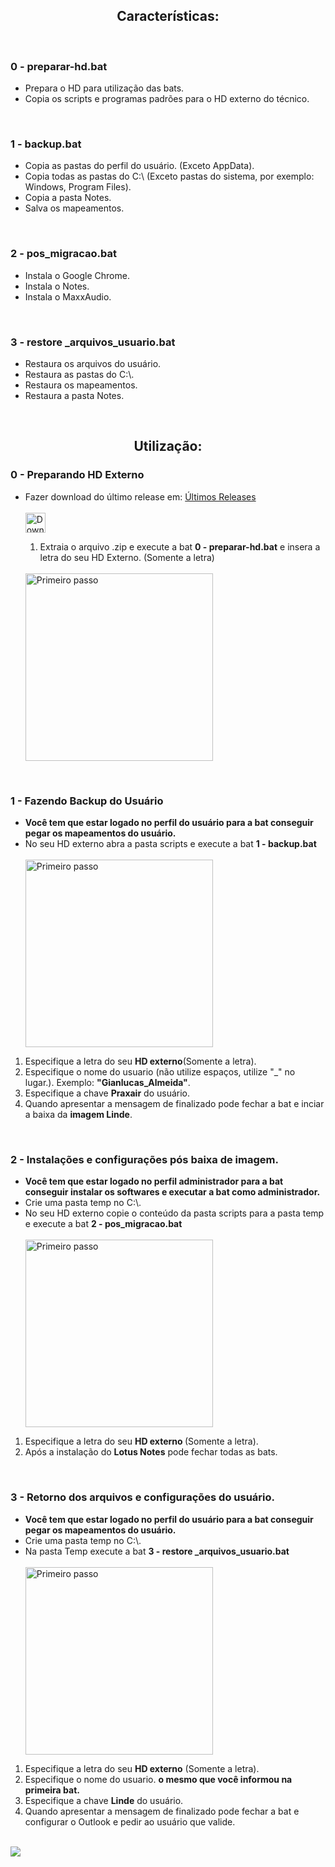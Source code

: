 
<h2 align="center"><strong>Características:</strong></h2>
<br>

<h3><strong>0 - preparar-hd.bat</strong></h3>
<ul>
	<li>Prepara o HD para utilização das bats.</li>
	<li>Copia os scripts e programas padrões para o HD externo do técnico.</li>
</ul>
<br>

<h3><strong>1 - backup.bat</strong></h3>
<ul>
	<li>Copia as pastas do perfil do usuário. (Exceto AppData).</li>
	<li>Copia todas as pastas do C:\ (Exceto pastas do sistema, por exemplo: Windows, Program Files).</li>
	<li>Copia a pasta Notes.</li>
	<li>Salva os mapeamentos.</li>
</ul>
<br>

<h3><strong>2 - pos_migracao.bat</strong></h3>
<ul>
		<li>Instala o Google Chrome.</li>
		<li>Instala o Notes.</li>
		<li>Instala o MaxxAudio.</li>
</ul>
<br>

<h3><strong>3 - restore _arquivos_usuario.bat</strong></h3>
<ul>
	<li>Restaura os arquivos do usuário.</li>
	<li>Restaura  as pastas do C:\.</li>
	<li>Restaura os mapeamentos.</li>
	<li>Restaura a pasta Notes.</li>
</ul>
<br>


<h2 align="center"><strong>Utilização:</strong></h2>

<h3><strong>0 -  Preparando HD Externo</strong></h3>
<ul>
	<li>Fazer download do último release em: <a href="https://github.com/Gianlucas94/Projeto-Workplace/releases" title= "último release">Últimos Releases </a></li>
	<br>
	<img src="/img/download.png" alt="Download" witdh="16" height="32">
	<ol>
		<li>Extraia o arquivo .zip e execute a bat <strong>0 - preparar-hd.bat</strong> e insera a letra do seu HD Externo. (Somente a letra)</li>
		<br>
	</ol>
	<img src="/img/preprar.png" alt="Primeiro passo" witdh="400" height="300">
</ul>
<br>

<h3><strong>1 - Fazendo Backup do Usuário</strong></h3>
<ul>
	<li><strong>Você tem que estar logado no perfil do usuário para a bat conseguir pegar os mapeamentos do usuário.</strong></li>
	<li>No seu HD externo abra a pasta scripts e execute a bat <strong>1 - backup.bat</strong></li>
<br>

<img src="/img/backup-1.png" alt="Primeiro passo" witdh="400" height="300">
<br>

</ul>
<ol>
	<li>Especifique a letra do seu <strong>HD externo</strong>(Somente a letra).</li>
	<li>Especifique o nome do usuario (não utilize espaços, utilize "_" no lugar.). Exemplo: <strong>"Gianlucas_Almeida"</strong>.</li>
	<li>Especifique a chave <strong>Praxair</strong> do usuário.</li>
	<li>Quando apresentar a mensagem de finalizado pode fechar a bat e inciar a baixa da <strong>imagem Linde</strong>.</li>
</ol>
<br>

<h3><strong>2 - Instalações e configurações pós baixa de imagem.</strong></h3>
<ul>
	<li><strong>Você tem que estar logado no perfil administrador para a bat conseguir instalar os softwares e executar a bat como administrador.</strong></li>
	<li>Crie uma pasta temp no C:\.</li>
	<li>No seu HD externo copie o conteúdo da pasta scripts para a pasta temp e execute a bat <strong>2 - pos_migracao.bat</strong></li>
	<br>
	<img src="/img/pos_migracao-1.png" alt="Primeiro passo" witdh="400" height="300">
	<br>
</ul>
<ol>
	<li>Especifique a letra do seu <strong>HD externo </strong>(Somente a letra).</li>
	<li>Após a instalação do <strong>Lotus Notes</strong> pode fechar todas as bats.</li>
</ol>
<br>

<h3><strong>3 - Retorno dos arquivos e configurações do usuário.</strong></h3>
<ul>
	<li><strong>Você tem que estar logado no perfil do usuário para a bat conseguir pegar os mapeamentos do usuário.</strong>
	<li>Crie uma pasta temp no C:\.</li>
	<li>Na pasta Temp execute a bat <strong>3 - restore _arquivos_usuario.bat</strong></li>
	<br>
	<img src="/img/restore.png" alt="Primeiro passo" witdh="400" height="300">
	<br>
</ul>
<ol>
	<li>Especifique a letra do seu <strong>HD externo</strong> (Somente a letra).</li>
	<li>Especifique o nome do usuario. <strong>o mesmo que você informou na primeira bat.</strong></li>
	<li>Especifique a chave <strong>Linde</strong> do usuário.</li>
	<li>Quando apresentar a mensagem de finalizado pode fechar a bat e configurar o Outlook e pedir ao usuário que valide.</li>
</ol>
<br>
<img src=https://img.shields.io/badge/-Batch-61DAFB?logo=Windows&logoColor=white&style=for-the-badge">
